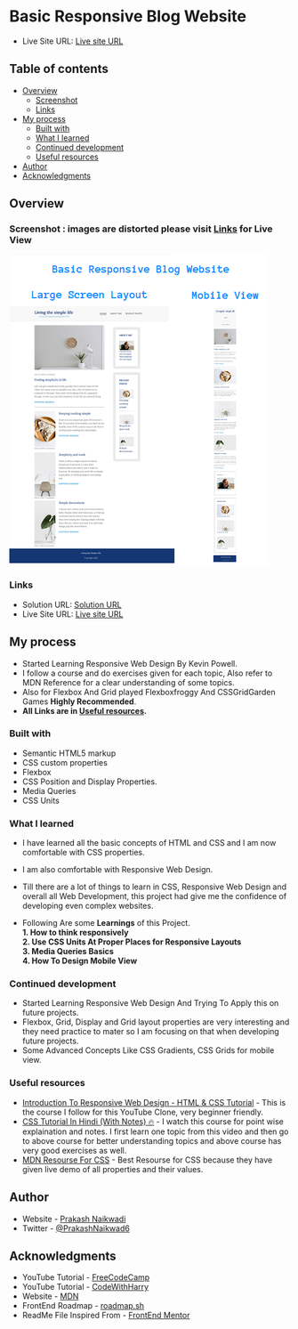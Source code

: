 # Basic Responsive Blog Website

- Live Site URL: [Live site URL](https://prakash-naikwadi.github.io/basic-responsive-blog-website/)

## Table of contents

- [Overview](#overview)
  - [Screenshot](#screenshot)
  - [Links](#links)
- [My process](#my-process)
  - [Built with](#built-with)
  - [What I learned](#what-i-learned)
  - [Continued development](#continued-development)
  - [Useful resources](#useful-resources)
- [Author](#author)
- [Acknowledgments](#acknowledgments)

## Overview

### Screenshot : images are distorted please visit [Links](https://prakash-naikwadi.github.io/basic-responsive-blog-website/) for Live View

![Screenshot](/Screenshots/Home.png?raw=true "View Of Page")

### Links

- Solution URL: [Solution URL](https://github.com/prakash-naikwadi/basic-responsive-blog-website)
- Live Site URL: [Live site URL](https://prakash-naikwadi.github.io/basic-responsive-blog-website/)

## My process
- Started Learning Responsive Web Design By Kevin Powell.
- I follow a course and do exercises given for each topic, Also refer to MDN 
Reference for a clear understanding of some topics.
- Also for Flexbox And Grid played Flexboxfroggy And CSSGridGarden Games **Highly Recommended**.
- **All  Links are in [Useful resources](#useful-resources).**

### Built with

- Semantic HTML5 markup
- CSS custom properties
- Flexbox
- CSS Position and Display Properties.
- Media Queries
- CSS Units

### What I learned
- I have learned all the basic concepts of HTML and CSS and I am now comfortable with CSS properties.
- I am also comfortable with Responsive Web Design.
- Till there are a lot of things to learn in CSS, Responsive Web Design and overall all Web Development, this project had give me the confidence of developing even complex websites.

- Following Are some **Learnings** of this Project.    
  **1. How to think responsively**     
  **2. Use CSS Units At Proper Places for Responsive Layouts**  
  **3. Media Queries Basics**  
  **4. How To Design Mobile View**  

### Continued development

- Started Learning Responsive Web Design And Trying To Apply this on future projects.
- Flexbox, Grid, Display and Grid layout properties are very interesting and they need practice to mater so I am focusing on that when developing future projects. 
- Some Advanced Concepts Like CSS Gradients, CSS Grids for mobile view. 

### Useful resources

- [Introduction To Responsive Web Design - HTML & CSS Tutorial](https://www.youtube.com/watch?v=srvUrASNj0s&t=8130s&ab_channel=freeCodeCamp.org) - This is the course I follow for this YouTube Clone, very beginner friendly.
- [CSS Tutorial In Hindi (With Notes) 🔥](https://www.example.com) - I watch this course for point wise explaination and notes. I first learn one topic from this video and then go to above course for better understanding topics and above course has very good exercises as well.
- [MDN Resourse For CSS](https://developer.mozilla.org/en-US/docs/Web/CSS) - Best Resourse for CSS because they have given live demo of all properties and their values.  

## Author

- Website - [Prakash Naikwadi](https://www.linkedin.com/in/prakash-naikwadi-6b9a60182/)
- Twitter - [@PrakashNaikwad6](https://www.twitter.com/PrakashNaikwad6)  

## Acknowledgments

- YouTube Tutorial - [FreeCodeCamp](https://www.youtube.com/watch?v=srvUrASNj0s&t=8130s&ab_channel=freeCodeCamp.org)  
- YouTube Tutorial - [CodeWithHarry](https://www.youtube.com/channel/UCeVMnSShP_Iviwkknt83cww)
- Website - [MDN](https://developer.mozilla.org/en-US/docs/Web/CSS)
- FrontEnd Roadmap - [roadmap.sh](https://roadmap.sh/)
- ReadMe File Inspired From - [FrontEnd Mentor](https://www.frontendmentor.io/home)
